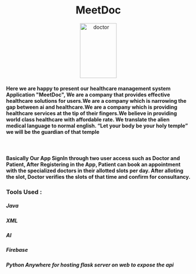 <h1 align="center">MeetDoc</h1>
<p align="center"><a href="https://ibb.co/xFN07WG"><img src="https://i.ibb.co/mN3wckt/doctor.png" alt="doctor" border="0" width="100px" height="150px"></a></p>
<h4 align="left">Here we are happy to present our healthcare management system Application "MeetDoc", We are a company that provides effective healthcare solutions for users.We are a company which is narrowing the gap between ai and healthcare.We are a company which is providing healthcare services at the tip of their fingers.We believe in providing world class healthcare with affordable rate. We translate the alien medical language to normal english. “Let your body be your holy temple” we will be the guardian of that temple</h4>
<br/>
<h4 align="left">Basically Our App SignIn through two user access such as Doctor and Patient, After Registering in the App, Patient can book an appointment with the specialized doctors in their allotted slots per day. After alloting the slot, Doctor verifies the slots of that time and confirm for consultancy.</h4>


<h3  align="left">Tools Used : </h3>
<h5 align="left">Java </h4> 
<h5 align="left">XML </h4>
<h5 align="left">AI </h4>
<h5 align="left">Firebase </h4>
<h5 align="left">Python Anywhere for hosting flask server on web to expose the api</h4>


